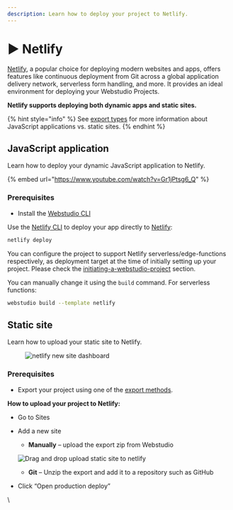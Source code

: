 ```yaml
---
description: Learn how to deploy your project to Netlify.
---
```


# ▶️ Netlify

[Netlify](https://www.netlify.com/), a popular choice for deploying modern websites and apps, offers features like continuous deployment from Git across a global application delivery network, serverless form handling, and more. It provides an ideal environment for deploying your Webstudio Projects.

**Netlify supports deploying both dynamic apps and static sites.**

{% hint style="info" %}
See [export types](./#export-types) for more information about JavaScript applications vs. static sites.
{% endhint %}

## JavaScript application

Learn how to deploy your dynamic JavaScript application to Netlify.

{% embed url="https://www.youtube.com/watch?v=Gr1jPtsg6_Q" %}

### Prerequisites

* Install the [Webstudio CLI](cli.md)

Use the [Netlify CLI](https://docs.netlify.com/cli/get-started/) to deploy your app directly to [Netlify](https://netlify.com/):

```bash
netlify deploy
```

You can configure the project to support Netlify serverless/edge-functions respectively, as deployment target at the time of initially setting up your project. Please check the [initiating-a-webstudio-project](https://github.com/webstudio-is/webstudio/tree/main/packages/cli#initiating-a-webstudio-project) section.

You can manually change it using the `build` command. For serverless functions:

```bash
webstudio build --template netlify
```

## Static site

Learn how to upload your static site to Netlify.

<figure><img src="../../.gitbook/assets/netlify-new-project.png" alt="netlify new site dashboard"><figcaption></figcaption></figure>

### Prerequisites

* Export your project using one of the [export methods](./#exporting).

**How to upload your project to Netlify:**

* Go to Sites
*   Add a new site

    * **Manually** – upload the export zip from Webstudio

    ![Drag and drop upload static site to netlify](../../.gitbook/assets/netlify-drag-drop.png)

    * **Git** – Unzip the export and add it to a repository such as GitHub
* Click “Open production deploy”

\
